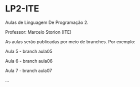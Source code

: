 # LP2-ITE
Aulas de Linguagem De Programação 2.

Professor: Marcelo Storion (ITE)

As aulas serão publicadas por meio de branches. Por exemplo:

Aula 5 - branch aula05

Aula 6 - branch aula06

Aula 7 - branch aula07

...
